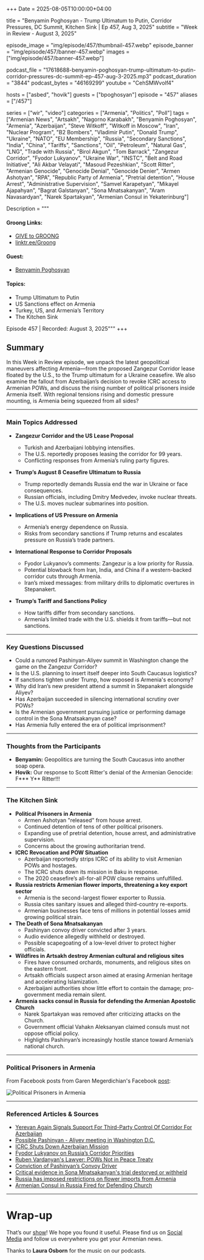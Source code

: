 +++
Date = 2025-08-05T10:00:00+04:00

title = "Benyamin Poghosyan - Trump Ultimatum to Putin, Corridor Pressures, DC Summit, Kitchen Sink | Ep 457, Aug 3, 2025"
subtitle = "Week in Review - August 3, 2025"

episode_image = "img/episode/457/thumbnail-457.webp"
episode_banner = "img/episode/457/banner-457.webp"
images = ["img/episode/457/banner-457.webp"]

podcast_file     = "17618688-benyamin-poghosyan-trump-ultimatum-to-putin-corridor-pressures-dc-summit-ep-457-aug-3-2025.mp3"
podcast_duration = "3844"
podcast_bytes    = "46169299"
youtube = "CehSMWvolf4"

hosts = ["asbed", "hovik"]
guests = ["bpoghosyan"]
episode = "457"
aliases = ["/457"]

series = ["wir", "video"]
categories = ["Armenia", "Politics", "Poll"]
tags = ["Armenian News", "Artsakh", "Nagorno Karabakh", "Benyamin Poghosyan", "Armenia", "Azerbaijan", "Steve Witkoff", "Witkoff in Moscow", "Iran", "Nuclear Program", "B2 Bombers", "Vladimir Putin", "Donald Trump", "Ukraine", "NATO", "EU Membership", "Russia", "Secondary Sanctions", "India", "China", "Tariffs", "Sanctions", "Oil", "Petroleum", "Natural Gas", "LNG", "Trade with Russia", "Birol Akgun", "Tom Barrack", "Zangezur Corridor", "Fyodor Lukyanov", "Ukraine War", "INSTC", "Belt and Road Initiative", "Ali Akbar Velayati", "Masoud Pezeshkian", "Scott Ritter", "Armenian Genocide", "Genocide Denial", "Genocide Denier", "Armen Ashotyan", "RPA", "Republic Party of Armenia", "Pretrial detention", "House Arrest", "Administrative Supervision", "Samvel Karapetyan", "Mikayel Ajapahyan", "Bagrat Galstanyan", "Sona Mnatsakanyan", "Aram Navasardyan", "Narek Spartakyan", "Armenian Consul in Yekaterinburg"]

Description = """

#### Groong Links:
* [GIVE to GROONG](https://podcasts.groong.org/donate)
* [linktr.ee/Groong](https://linktr.ee/groong)

#### Guest:
* [Benyamin Poghosyan](https://podcasts.groong.org/guest/bpoghosyan)

#### Topics: 
* Trump Ultimatum to Putin
* US Sanctions effect on Armenia
* Turkey, US, and Armenia’s Territory
* The Kitchen Sink

Episode 457 | Recorded: August 3, 2025"""
+++

## Summary

In this Week in Review episode, we unpack the latest geopolitical maneuvers affecting Armenia—from the proposed Zangezur Corridor lease floated by the U.S., to the Trump ultimatum for a Ukraine ceasefire. We also examine the fallout from Azerbaijan’s decision to revoke ICRC access to Armenian POWs, and discuss the rising number of political prisoners inside Armenia itself. With regional tensions rising and domestic pressure mounting, is Armenia being squeezed from all sides?

---

### Main Topics Addressed

- **Zangezur Corridor and the US Lease Proposal**
  - Turkish and Azerbaijani lobbying intensifies.
  - The U.S. reportedly proposes leasing the corridor for 99 years.
  - Conflicting responses from Armenia’s ruling party figures.

- **Trump’s August 8 Ceasefire Ultimatum to Russia**
  - Trump reportedly demands Russia end the war in Ukraine or face consequences.
  - Russian officials, including Dmitry Medvedev, invoke nuclear threats.
  - The U.S. moves nuclear submarines into position.

- **Implications of US Pressure on Armenia**
  - Armenia’s energy dependence on Russia.
  - Risks from secondary sanctions if Trump returns and escalates pressure on Russia’s trade partners.

- **International Response to Corridor Proposals**
  - Fyodor Lukyanov’s comments: Zangezur is a low priority for Russia.
  - Potential blowback from Iran, India, and China if a western-backed corridor cuts through Armenia.
  - Iran’s mixed messages: from military drills to diplomatic overtures in Stepanakert.

- **Trump’s Tariff and Sanctions Policy**
  - How tariffs differ from secondary sanctions.
  - Armenia’s limited trade with the U.S. shields it from tariffs—but not sanctions.

---

### Key Questions Discussed

- Could a rumored Pashinyan-Aliyev summit in Washington change the game on the Zangezur Corridor?
- Is the U.S. planning to insert itself deeper into South Caucasus logistics?
- If sanctions tighten under Trump, how exposed is Armenia's economy?
- Why did Iran’s new president attend a summit in Stepanakert alongside Aliyev?
- Has Azerbaijan succeeded in silencing international scrutiny over POWs?
- Is the Armenian government pursuing justice or performing damage control in the Sona Mnatsakanyan case?
- Has Armenia fully entered the era of political imprisonment?

---

### Thoughts from the Participants

- **Benyamin:** Geopolitics are turning the South Caucasus into another soap opera.
- **Hovik:** Our response to Scott Ritter's denial of the Armenian Genocide: F\*\*\* Y\*\* Ritter!!!

---

### The Kitchen Sink

- **Political Prisoners in Armenia**
  - Armen Ashotyan "released" from house arrest.
  - Continued detention of tens of other political prisoners.
  - Expanding use of pretrial detention, house arrest, and administrative supervision.
  - Concerns about the growing authoritarian trend.
- **ICRC Revocation and POW Situation**
  - Azerbaijan reportedly strips ICRC of its ability to visit Armenian POWs and hostages.
  - The ICRC shuts down its mission in Baku in response.
  - The 2020 ceasefire’s all-for-all POW clause remains unfulfilled.
- **Russia restricts Armenian flower imports, threatening a key export sector**
  - Armenia is the second-largest flower exporter to Russia.
  - Russia cites sanitary issues and alleged third-country re-exports.
  - Armenian businesses face tens of millions in potential losses amid growing political strain.
- **The Death of Sona Mnatsakanyan**
  - Pashinyan convoy driver convicted after 3 years.
  - Audio evidence allegedly withheld or destroyed.
  - Possible scapegoating of a low-level driver to protect higher officials.
- **Wildfires in Artsakh destroy Armenian cultural and religious sites**
  - Fires have consumed orchards, monuments, and religious sites on the eastern front.
  - Artsakh officials suspect arson aimed at erasing Armenian heritage and accelerating Islamization.
  - Azerbaijani authorities show little effort to contain the damage; pro-government media remain silent.
- **Armenia sacks consul in Russia for defending the Armenian Apostolic Church**
  - Narek Spartakyan was removed after criticizing attacks on the Church.
  - Government official Vahakn Aleksanyan claimed consuls must not oppose official policy.
  - Highlights Pashinyan’s increasingly hostile stance toward Armenia’s national church.

---

### Political Prisoners in Armenia

From Facebook posts from Garen Megerdichian's Facebook [post](https://www.facebook.com/permalink.php?story_fbid=pfbid02za3x54RSJJ24FwVBK8Z59pPiZPwNem4qiuohMLo5PLyLUWZYssaEo7vVjkpkEfApl&id=100080812966654):

![Political Prisoners in Armenia](/img/episode/457/political-prisoners-August-2025.webp "Political Prisoners in Armenia")

---

### Referenced Articles & Sources

- [Yerevan Again Signals Support For Third-Party Control Of Corridor For Azerbaijan](https://www.azatutyun.am/a/33491102.html)
- [Possible Pashinyan - Aliyev meeting in Washington D.C.](https://armenpress.am/en/article/1226374)
- [ICRC Shuts Down Azerbaijan Mission](https://www.azatutyun.am/a/33490203.html)
- [Fyodor Lukyanov on Russia’s Corridor Priorities](https://podcasts.groong.org/447)
- [Ruben Vardanyan's Lawyer: POWs Not in Peace Treaty](https://www.azatutyun.am/a/33441341.html)
- [Conviction of Pashinyan’s Convoy Driver](https://www.azatutyun.am/a/33489575.html)
- [Critical evidence in Sona Mnatsakanyan's trial destoryed or withheld](https://www.azatutyun.am/a/33489575.html)
- [Russia has imposed restrictions on flower imports from Armenia](https://www.azatutyun.am/a/33490228.html)
- [Armenian Consul in Russia Fired for Defending Church](https://www.azatutyun.am/a/33487551.html)

---

# Wrap-up

That’s our [show](https://podcasts.groong.org/)! We hope you found it useful. Please find us on [Social Media](https://linktr.ee/groong) and follow us everywhere you get your Armenian news.

Thanks to **Laura Osborn** for the music on our podcasts.
